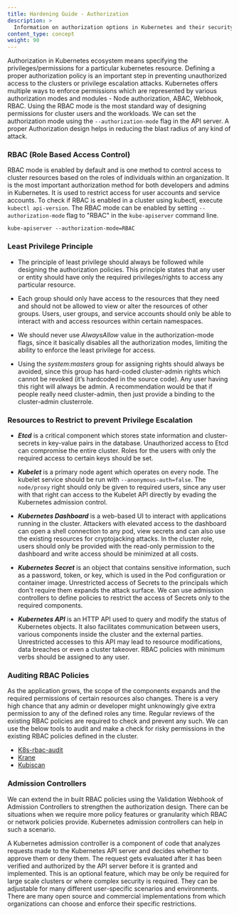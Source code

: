 ```yaml
---
title: Hardening Guide - Authorization 
description: >
  Information on authorization options in Kubernetes and their security properties.
content_type: concept
weight: 90
---
```


<!-- overview -->

Authorization in Kubernetes ecosystem means specifying the privileges/permissions for a particular kubernetes resource. Defining a proper
authorization policy is an important step in preventing unauthorized access to the clusters or privilege escalation attacks. Kubernetes offers
multiple ways to enforce permissions which are represented by various authorization modes and modules - Node authorization, ABAC, Webhook,
RBAC. Using the RBAC mode is the most standard way of designing permissions for cluster users and the workloads. We can set the authorization
mode using the `--authorization-mode` flag in the API server. A proper Authorization design helps in reducing the blast radius of any kind of
attack.

<!-- body -->

### RBAC (Role Based Access Control)

RBAC mode is enabled by default and is one method to control access to cluster resources based on the roles of individuals within an
organization. It is the most important authorization method for both developers and admins in Kubernetes. It is used to restrict access for
user accounts and service accounts. To check if RBAC is enabled in a cluster using kubectl, execute `kubectl api-version`. The RBAC mode can be
enabled by setting `--authorization-mode` flag to "RBAC" in the `kube-apiserver` command line.

```
kube-apiserver --authorization-mode=RBAC
```

### Least Privilege Principle

- The principle of least privilege should always be followed while designing the authorization policies. This principle states that any user or
  entity should have only the required privileges/rights to access any particular resource.

- Each group should only have access to the resources that they need and should not be allowed to view or alter the resources of other groups.
  Users, user groups, and service accounts should only be able to interact with and access resources within certain namespaces.

- We should never use _AlwaysAllow_ value in the authorization-mode flags, since it basically disables all the authorization modes, limiting
  the ability to enforce the least privilege for access.

- Using the _system:masters_ group for assigning rights should always be avoided, since this group has hard-coded cluster-admin rights which
  cannot be revoked (it’s hardcoded in the source code). Any user having this right will always be admin. A recommendation would be that if
  people really need cluster-admin, then just provide a binding to the cluster-admin clusterrole.

### Resources to Restrict to prevent Privilege Escalation

- **_Etcd_** is a critical component which stores state information and cluster-secrets in key-value pairs in the database. Unauthorized access
  to Etcd can compromise the entire cluster. Roles for the users with only the required access to certain keys should be set.

- **_Kubelet_** is a primary node agent which operates on every node. The kubelet service should be run with `--anonymous-auth=false`. The
  `node/proxy` right should only be given to required users, since any user with that right can access to the Kubelet API directly by evading the
  Kubernetes admission control.

- **_Kubernetes Dashboard_** is a web-based UI to interact with applications running in the cluster. Attackers with elevated access to the
  dashboard can open a shell connection to any pod, view secrets and can also use the existing resources for cryptojacking attacks. In the
  cluster role, users should only be provided with the read-only permission to the dashboard and write access should be minimized at all costs.

- **_Kubernetes Secret_** is an object that contains sensitive information, such as a password, token, or key, which is used in the Pod
  configuration or container image. Unrestricted access of Secrets to the principals which don't require them expands the attack surface. We
  can use admission controllers to define policies to restrict the access of Secrets only to the required components.

- **_Kubernetes API_** is an HTTP API used to query and modify the status of Kubernetes objects. It also facilitates communication between
  users, various components inside the cluster and the external parties. Unrestricted accesses to this API may lead to resource modifications, data
  breaches or even a cluster takeover. RBAC policies with minimum verbs should be assigned to any user.

### Auditing RBAC Policies

As the application grows, the scope of the components expands and the required permissions of certain resources also changes. There is a very
high chance that any admin or developer might unknowingly give extra permission to any of the defined roles any time. Regular reviews of the
existing RBAC policies are required to check and prevent any such. We can use the below tools to audit and make a check for risky permissions
in the existing RBAC policies defined in the cluster.

- [K8s-rbac-audit](https://github.com/cyberark/kubernetes-rbac-audit)
- [Krane](https://github.com/appvia/krane)
- [Kubiscan](https://github.com/cyberark/KubiScan)

### Admission Controllers

We can extend the in built RBAC policies using the Validation Webhook of Admission Controllers to strengthen the authorization design. There
can be situations when we require more policy features or granularity which RBAC or network policies provide. Kubernetes admission controllers
can help in such a scenario.

A Kubernetes admission controller is a component of code that analyzes requests made to the Kubernetes API server and decides whether to
approve them or deny them. The request gets evaluated after it has been verified and authorized by the API server before it is granted and
implemented. This is an optional feature, which may be only be required for large scale clusters or where complex security is required. They
can be adjustable for many different user-specific scenarios and environments. There are many open source and commercial implementations from
which organizations can choose and enforce their specific restrictions.
